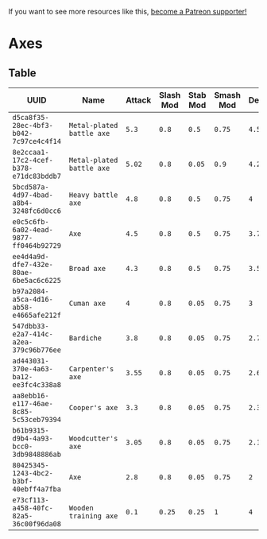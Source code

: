 <!-- TITLE: Axes -->

If you want to see more resources like this, [become a Patreon supporter!](https://www.patreon.com/fireundubh) 

# Axes
## Table

UUID | Name | Attack | Slash Mod | Stab Mod | Smash Mod | Defense | Str Req | Agi Req
--- | --- | --- | --- | --- | --- | --- | --- | ---
`d5ca8f35-28ec-4bf3-b042-7c97ce4c4f14` | `Metal-plated battle axe` | `5.3` | `0.8` | `0.5` | `0.75` | `4.5` | `15` | `0` | Sold by Rattay swordsmith<br>Sold by Sassau swordsmith<br>Treasure map IX
`8e2ccaa1-17c2-4cef-b378-e71dc83bddb7` | `Metal-plated battle axe` | `5.02` | `0.8` | `0.05` | `0.9` | `4.25` | `14` | `0` | Sold by Rattay swordsmith<br>Sold by Sassau swordsmith
`5bcd587a-4d97-4bad-a8b4-3248fc6d0cc6` | `Heavy battle axe` | `4.8` | `0.8` | `0.5` | `0.75` | `4` | `12` | `0` | Sold by Rattay swordsmith<br>Sold by Sassau swordsmith
`e0c5c6fb-6a02-4ead-9877-ff0464b92729` | `Axe` | `4.5` | `0.8` | `0.5` | `0.75` | `3.75` | `11` | `0` | Sold by Rattay swordsmith<br>Sold by Sassau swordsmith
`ee4d4a9d-dfe7-432e-80ae-6be5ac6c6225` | `Broad axe` | `4.3` | `0.8` | `0.5` | `0.75` | `3.5` | `10` | `0` | Sold by Rattay swordsmith<br>Sold by Sassau swordsmith
`b97a2084-a5ca-4d16-ab58-e4665afe212f` | `Cuman axe` | `4` | `0.8` | `0.05` | `0.75` | `3` | `9` | `0` | q_escape_from_Vranik_3
`547dbb33-e2a7-414c-a2ea-379c96b776ee` | `Bardiche` | `3.8` | `0.8` | `0.05` | `0.75` | `2.72` | `7` | `0` | Sold by Rattay swordsmith<br>Sold by Sassau swordsmith<br>poi_talmberk_north_sack3
`ad443031-370e-4a63-ba12-ee3fc4c338a8` | `Carpenter's axe` | `3.55` | `0.8` | `0.05` | `0.75` | `2.66` | `5` | `0` | Sold by Rattay blacksmith<br>Sold by Sassau blacksmith<br>Sold by Samopesh blacksmith<br>poi_sklice_east_chest1_water<br>poi_talmberk_north_chest2
`aa8ebb16-e117-46ae-8c85-5c53ceb79394` | `Cooper's axe` | `3.3` | `0.8` | `0.05` | `0.75` | `2.36` | `3` | `0` | Sold by Rattay blacksmith<br>Sold by Sassau blacksmith<br>Sold by Samopesh blacksmith
`b61b9315-d9b4-4a93-bcc0-3db9848886ab` | `Woodcutter's axe` | `3.05` | `0.8` | `0.05` | `0.75` | `2.18` | `2` | `0` | Sold by Rattay blacksmith<br>Sold by Sassau blacksmith<br>Sold by Samopesh blacksmith
`80425345-1243-4bc2-b3bf-40ebff4a7fba` | `Axe` | `2.8` | `0.8` | `0.05` | `0.75` | `2` | `1` | `0` | Sold by Rattay blacksmith<br>Sold by Rattay general store<br>Sold by Sassau blacksmith<br>Sold by Samopesh blacksmith<br>Sold by Samopesh general store<br>poi_sklice_east_chest1_water<br>poi_talmberk_north_sack3
`e73cf113-a458-40fc-82a5-36c00f96da08` | `Wooden training axe` | `0.1` | `0.25` | `0.25` | `1` | `4` | `1` | `1` |
